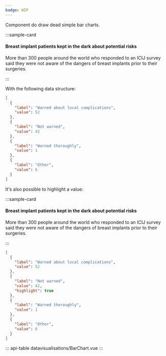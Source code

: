 ```yaml
---
badge: WIP
---
```


Component do draw dead simple bar charts.

:::sample-card
<div class="m-4">
  <h4>Breast implant patients kept in the dark about potential risks</h4>
  <p class="text-muted">
    More than 300 people around the world who responded to an ICIJ survey said they were not aware of the dangers of breast implants prior to their surgeries.
  </p>
  <bar-chart :data="data" class="mt-4" />
</div>
:::

With the following data structure:

```json
[
  {
    "label": "Warned about local complications",
    "value": 52
  },
  {
    "label": "Not warned",
    "value": 42
  },
  {
    "label": "Warned thoroughly",
    "value": 1
  },
  {
    "label": "Other",
    "value": 6
  }
]
```

It's also possible to highlight a value:

:::sample-card
<div class="m-4">
  <h4>Breast implant patients kept in the dark about potential risks</h4>
  <p class="text-muted">
    More than 300 people around the world who responded to an ICIJ survey said they were not aware of the dangers of breast implants prior to their surgeries.
  </p>
  <bar-chart :data="dataWithHighlight" class="mt-4" />
</div>
:::

```json
[
  {
    "label": "Warned about local complications",
    "value": 52
  },
  {
    "label": "Not warned",
    "value": 42,
    "highlight": true
  },
  {
    "label": "Warned thoroughly",
    "value": 1
  },
  {
    "label": "Other",
    "value": 6
  }
]
```


::: api-table datavisualisations/BarChart.vue :::

<script>
  export default {
    data () {
      return {
        data: [
          {
            "label": "Warned about local complications",
            "value": 52
          },
          {
            "label": "Not warned",
            "value": 42
          },
          {
            "label": "Warned thoroughly",
            "value": 1
          },
          {
            "label": "Other",
            "value": 6
          }
        ],
        dataWithHighlight: [
          {
            "label": "Warned about local complications",
            "value": 52
          },
          {
            "label": "Not warned",
            "value": 42,
            "highlight": true
          },
          {
            "label": "Warned thoroughly",
            "value": 1
          },
          {
            "label": "Other",
            "value": 6
          }
        ]
      }
    }
  }
</script>

